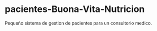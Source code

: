 # pacientes-Buona-Vita-Nutricion
Pequeño sistema de gestion de pacientes para un consultorio medico.
